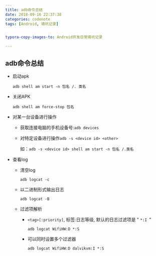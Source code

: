 ```yaml
---
title: adb命令总结
date: 2018-09-16 22:37:38
categories: codenote
tags: [Android, 填坑记录]


typora-copy-images-to: Android开发日常填坑记录

---
```


<!--more-->

## adb命令总结

- 启动apk

  `adb shell am start -n 包名 /. 类名`

- 关闭APK

  `adb shell am force-stop 包名`

- 对某一台设备进行操作

  - 获取连接电脑的手机设备号:`adb devices`

  - 对特定设备进行操作`adb -s <device id> <other>`

    如：`adb -s <device id> shell am start -n 包名 /.类名`

- 查看log

  - 清空log

    `adb logcat -c`

  - 以二进制形式输出日志

    `adb logcat -B`

  - 过滤项解析

    - ` <tag>[:priority] `, 标签:日志等级, 默认的日志过滤项是 " `*:I `"

      `adb logcat WifiHW:D *:S`

    - 可以同时设置多个过滤器

      `adb logcat WifiHW:D dalvikvm:I *:S`